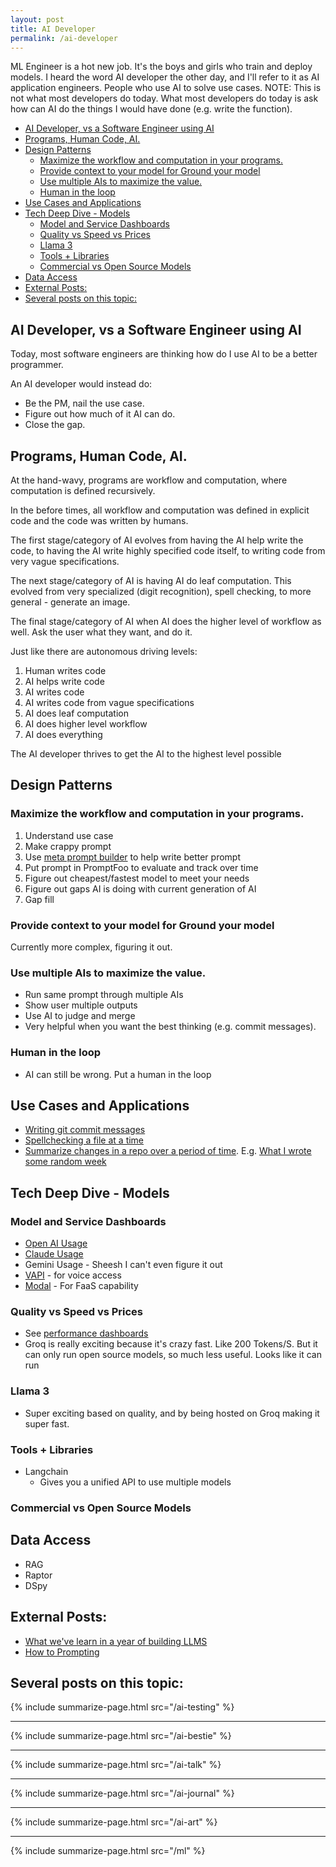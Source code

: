 ```yaml
---
layout: post
title: AI Developer
permalink: /ai-developer
---
```


ML Engineer is a hot new job. It's the boys and girls who train and deploy models. I heard the word AI developer the other day, and I'll refer to it as AI application engineers. People who use AI to solve use cases. NOTE: This is not what most developers do today. What most developers do today is ask how can AI do the things I would have done (e.g. write the function).

<!-- prettier-ignore-start -->
<!-- vim-markdown-toc GFM -->

- [AI Developer, vs a Software Engineer using AI](#ai-developer-vs-a-software-engineer-using-ai)
- [Programs, Human Code, AI.](#programs-human-code-ai)
- [Design Patterns](#design-patterns)
    - [Maximize the workflow and computation in your programs.](#maximize-the-workflow-and-computation-in-your-programs)
    - [Provide context to your model for Ground your model](#provide-context-to-your-model-for-ground-your-model)
    - [Use multiple AIs to maximize the value.](#use-multiple-ais-to-maximize-the-value)
    - [Human in the loop](#human-in-the-loop)
- [Use Cases and Applications](#use-cases-and-applications)
- [Tech Deep Dive - Models](#tech-deep-dive---models)
    - [Model and Service Dashboards](#model-and-service-dashboards)
    - [Quality vs Speed vs Prices](#quality-vs-speed-vs-prices)
    - [Llama 3](#llama-3)
    - [Tools + Libraries](#tools--libraries)
    - [Commercial vs Open Source Models](#commercial-vs-open-source-models)
- [Data Access](#data-access)
- [External Posts:](#external-posts)
- [Several posts on this topic:](#several-posts-on-this-topic)

<!-- vim-markdown-toc -->
<!-- prettier-ignore-end -->

## AI Developer, vs a Software Engineer using AI

Today, most software engineers are thinking how do I use AI to be a better programmer.

An AI developer would instead do:

- Be the PM, nail the use case.
- Figure out how much of it AI can do.
- Close the gap.

## Programs, Human Code, AI.

At the hand-wavy, programs are workflow and computation, where computation is defined recursively.

In the before times, all workflow and computation was defined in explicit code and the code was written by humans.

The first stage/category of AI evolves from having the AI help write the code, to having the AI write highly specified code itself, to writing code from very vague specifications.

The next stage/category of AI is having AI do leaf computation. This evolved from very specialized (digit recognition), spell checking, to more general - generate an image.

The final stage/category of AI when AI does the higher level of workflow as well. Ask the user what they want, and do it.

Just like there are autonomous driving levels:

1. Human writes code
2. AI helps write code
3. AI writes code
4. AI writes code from vague specifications
5. AI does leaf computation
6. AI does higher level workflow
7. AI does everything

The AI developer thrives to get the AI to the highest level possible

## Design Patterns

### Maximize the workflow and computation in your programs.

1. Understand use case
2. Make crappy prompt
3. Use [meta prompt builder](https://docs.anthropic.com/claude/docs/helper-metaprompt-experimental) to help write better prompt
4. Put prompt in PromptFoo to evaluate and track over time
5. Figure out cheapest/fastest model to meet your needs
6. Figure out gaps AI is doing with current generation of AI
7. Gap fill

### Provide context to your model for Ground your model

Currently more complex, figuring it out.

### Use multiple AIs to maximize the value.

- Run same prompt through multiple AIs
- Show user multiple outputs
- Use AI to judge and merge
- Very helpful when you want the best thinking (e.g. commit messages).

### Human in the loop

- AI can still be wrong. Put a human in the loop

## Use Cases and Applications

- [Writing git commit messages](https://github.com/idvorkin/nlp/blob/312cee852d96173751c6eaf83dd8bb3299603f13/commit.py?plain=1#L19)
- [Spellchecking a file at a time](https://github.com/idvorkin/nlp/blob/312cee852d96173751c6eaf83dd8bb3299603f13/gpt3.py#L748)
- [Summarize changes in a repo over a period of time](https://github.com/idvorkin/nlp/blob/312cee852d96173751c6eaf83dd8bb3299603f13/commit.py#L19). E.g. [What I wrote some random week](https://gist.github.com/idvorkin/a701075a10d98dc41768765bc5b567ca)

## Tech Deep Dive - Models

### Model and Service Dashboards

- [Open AI Usage](https://platform.openai.com/usage)
- [Claude Usage](https://console.anthropic.com/settings/usage)
- Gemini Usage - Sheesh I can't even figure it out
- [VAPI](https://dashboard.vapi.ai/billing) - for voice access
- [Modal](https://modal.com/settings/idvorkin/usage) - For FaaS capability

### Quality vs Speed vs Prices

- See [performance dashboards](https://artificialanalysis.ai/models/gpt-4-turbo)
- Groq is really exciting because it's crazy fast. Like 200 Tokens/S. But it can only run open source models, so much less useful. Looks like it can run

### Llama 3

- Super exciting based on quality, and by being hosted on Groq making it super fast.

### Tools + Libraries

- Langchain
  - Gives you a unified API to use multiple models

### Commercial vs Open Source Models

## Data Access

- RAG
- Raptor
- DSpy

## External Posts:

- [What we've learn in a year of building LLMS](https://applied-llms.org/)
- [How to Prompting](https://eugeneyan.com/writing/prompting/)

## Several posts on this topic:

{% include summarize-page.html src="/ai-testing" %}

---

{% include summarize-page.html src="/ai-bestie" %}

---

{% include summarize-page.html src="/ai-talk" %}

---

{% include summarize-page.html src="/ai-journal" %}

---

{% include summarize-page.html src="/ai-art" %}

---

{% include summarize-page.html src="/ml" %}
